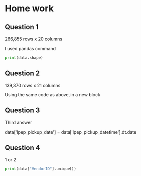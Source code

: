 # Home work

## Question 1

266,855 rows x 20 columns

I used pandas command 

```python
print(data.shape)
```

## Question 2

139,370 rows x 21 columns

Using the same code as above, in a new block

## Question 3

Third answer

data['lpep_pickup_date'] = data['lpep_pickup_datetime'].dt.date

## Question 4

1 or 2

```python
print(data["VendorID"].unique())
```

